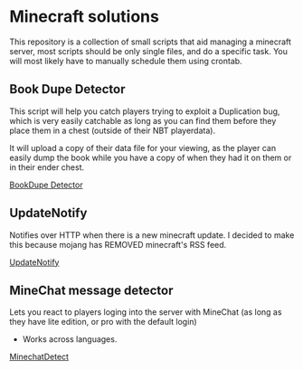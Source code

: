 # Minecraft solutions

This repository is a collection of small scripts that aid managing a minecraft server,
most scripts should be only single files, and do a specific task.
You will most likely have to manually schedule them using crontab.

## Book Dupe Detector

This script will help you catch players trying to exploit a Duplication bug, which is very easily catchable as long
as you can find them before they place them in a chest (outside of their NBT playerdata).

It will upload a copy of their data file for your viewing, as the player can easily dump the book while you have a copy of
when they had it on them or in their ender chest.

[BookDupe Detector](https://github.com/Jakesta13/MinecraftSolutions/blob/master/BookDupe_Detect/README.md)

## UpdateNotify

Notifies over HTTP when there is a new minecraft update.
I decided to make this because mojang has REMOVED minecraft's RSS feed.

[UpdateNotify](https://github.com/Jakesta13/MinecraftSolutions/tree/master/UpdateNotify)

## MineChat message detector

Lets you react to players loging into the server with MineChat
(as long as they have lite edition, or pro with the default login)
* Works across languages.

[MinechatDetect](https://github.com/Jakesta13/MinecraftSolutions/tree/master/MinechatDetect)
